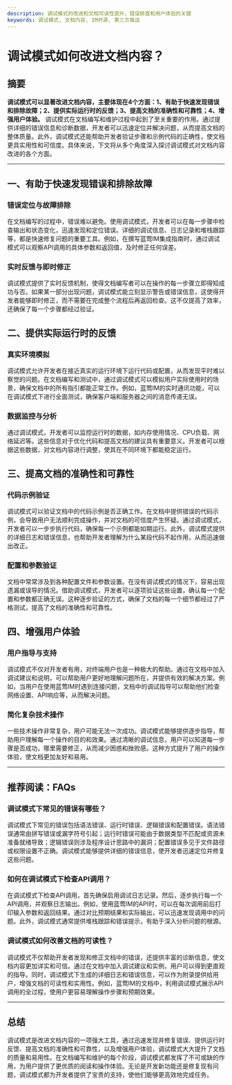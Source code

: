 ```yaml
---
description: 调试模式的改进和文档可读性提升，错误排查和用户体验的关键
keywords: 调试模式, 文档内容, IM开源, 第三方推送
---
```

# 调试模式如何改进文档内容？


## 摘要

**调试模式可以显著改进文档内容，主要体现在4个方面：1、有助于快速发现错误和排除故障；2、提供实际运行时的反馈；3、提高文档的准确性和可靠性；4、增强用户体验。** 调试模式在文档编写和维护过程中起到了至关重要的作用。通过提供详细的错误信息和诊断数据，开发者可以迅速定位并解决问题，从而提高文档的整体质量。此外，调试模式还能帮助开发者验证步骤和示例代码的正确性，使文档更具实用性和可信度。具体来说，下文将从多个角度深入探讨调试模式对文档内容改进的各个方面。

---

## 一、有助于快速发现错误和排除故障

### 错误定位与故障排除

在文档编写的过程中，错误难以避免。使用调试模式，开发者可以在每一步骤中检查输出和状态变化，迅速发现和定位错误。详细的调试信息、日志记录和堆栈跟踪等，都是快速修复问题的重要工具。例如，在撰写蓝莺IM集成指南时，通过调试模式可以观察API调用的具体参数和返回值，及时修正任何误差。

### 实时反馈与即时修正

调试模式提供了实时反馈机制，使得文档编写者可以在操作的每一步骤立即得知成功与否。如果某一部分出现问题，调试模式能立刻显示警告或错误信息，这使得开发者能够即时修正，而不需要在完成整个流程后再返回检查。这不仅提高了效率，还确保了每一个步骤都经过验证。

## 二、提供实际运行时的反馈

### 真实环境模拟

调试模式允许开发者在接近真实的运行环境下运行代码或配置，从而发现平时难以察觉的问题。在文档编写和测试中，通过调试模式可以模拟用户实际使用时的场景，确保文档中的所有指引都能正常工作。例如，蓝莺IM的实时通讯功能，可以在调试模式下进行全面测试，确保客户端和服务器之间的消息传递无误。

### 数据监控与分析

通过调试模式，开发者可以监控运行时的数据，如内存使用情况、CPU负载、网络延迟等。这些信息对于优化代码和提高文档的建议具有重要意义。开发者可以根据这些数据，对文档内容进行调整，使其在不同环境下都能稳定运行。

## 三、提高文档的准确性和可靠性

### 代码示例验证

调试模式可以验证文档中的代码示例是否正确工作。在文档中提供错误的代码示例，会导致用户无法顺利完成操作，并对文档的可信度产生怀疑。通过调试模式，开发者可以一步步执行代码，确保每一个示例都能如期运行。此外，调试模式提供的详细日志和错误信息，也帮助开发者理解为什么某段代码不起作用，从而迅速做出改正。

### 配置和参数验证

文档中常常涉及到各种配置文件和参数设置。在没有调试模式的情况下，容易出现遗漏或误导的情况。借助调试模式，开发者可以逐项验证这些设置，确认每一个配置和参数都正确无误。这种逐步验证的方式，确保了文档的每一个细节都经过了严格测试，提高了文档的准确性和可靠性。

## 四、增强用户体验

### 用户指导与支持

调试模式不仅对开发者有用，对终端用户也是一种极大的帮助。通过在文档中加入调试建议和说明，可以帮助用户更好地理解问题所在，并提供有效的解决方案。例如，当用户在使用蓝莺IM时遇到连接问题，文档中的调试指导可以帮助他们检查网络设置、API响应等，从而解决问题。

### 简化复杂技术操作

一些技术操作非常复杂，用户可能无法一次成功。调试模式能够提供逐步指导，帮助用户理解每一个操作的目的和效果。通过清晰的调试信息，用户可以知道每一步骤是否成功，哪里需要修正，从而减少困惑和挫败感。这种方式提升了用户的操作体验，使文档更加友好和易用。

---

## 推荐阅读：FAQs

### **调试模式下常见的错误有哪些？**

调试模式下常见的错误包括语法错误、运行时错误、逻辑错误和配置错误。语法错误通常由拼写错误或漏字符号引起；运行时错误可能由于数据类型不匹配或资源未准备就绪导致；逻辑错误则涉及程序设计思路中的漏洞；配置错误多见于文件路径或权限设置不正确。调试模式能够提供详细的错误信息，使开发者迅速定位并修复这些问题。

### **如何在调试模式下检查API调用？**

在调试模式下检查API调用，首先确保启用调试日志记录。然后，逐步执行每一个API调用，并观察日志输出。例如，使用蓝莺IM的API时，可以在每次调用前后打印输入参数和返回结果。通过对比预期结果和实际输出，可以迅速发现调用中的问题。此外，调试模式通常提供堆栈跟踪和错误提示，有助于深入分析问题的根源。

### **调试模式如何改善文档的可读性？**

调试模式不仅帮助开发者发现和修正文档中的错误，还提供丰富的诊断信息，使文档内容更加详实和可信。通过在文档中加入调试建议和实例，用户可以得到更直观的指导。同时，调试模式下生成的详细日志和错误信息，可以作为附录提供给用户，增强文档的可读性和实用性。例如，蓝莺IM的文档中，利用调试模式展示API调用的全过程，使用户更容易理解操作步骤和预期效果。

---

## 总结

调试模式是改进文档内容的一项强大工具，通过迅速发现并修复错误、提供运行时反馈、提高文档的准确性和可靠性，以及增强用户体验，调试模式大大提升了文档的质量和易用性。在文档编写和维护的每个阶段，调试模式都发挥了不可或缺的作用，为用户提供了更优质的阅读和操作体验。无论是开发新功能还是修复现有问题，调试模式都为开发者提供了宝贵的支持，使他们能够更高效地完成任务。